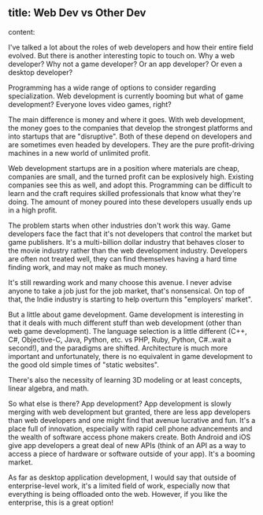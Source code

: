 title: Web Dev vs Other Dev
----
content:

I've talked a lot about the roles of web developers and how their entire field evolved. But there is another interesting topic to touch on. Why a web developer? Why not a game developer? Or an app developer? Or even a desktop developer?

Programming has a wide range of options to consider regarding specialization. Web development is currently booming but what of game development? Everyone loves video games, right?

The main difference is money and where it goes. With web development, the money goes to the companies that develop the strongest platforms and into startups that are "disruptive". Both of these depend on developers and are sometimes even headed by developers. They are the pure profit-driving machines in a new world of unlimited profit.

Web development startups are in a position where materials are cheap, companies are small, and the turned profit can be explosively high. Existing companies see this as well, and adopt this. Programming can be difficult to learn and the craft requires skilled professionals that know what they're doing. The amount of money poured into these developers usually ends up in a high profit.

The problem starts when other industries don't work this way. Game developers face the fact that it's not developers that control the market but game publishers. It's a multi-billion dollar industry that behaves closer to the movie industry rather than the web development industry. Developers are often not treated well, they can find themselves having a hard time finding work, and may not make as much money.

It's still rewarding work and many choose this avenue. I never advise anyone to take a job just for the job market, that's nonsensical. On top of that, the Indie industry is starting to help overturn this "employers' market".

But a little about game development. Game development is interesting in that it deals with much different stuff than web development (other than web game development). The language selection is a little different (C++, C#, Objective-C, Java, Python, etc. vs PHP, Ruby, Python, C#..wait a second!), and the paradigms are shifted. Architecture is much more important and unfortunately, there is no equivalent in game development to the good old simple times of "static websites".

There's also the necessity of learning 3D modeling or at least concepts, linear algebra, and math.

So what else is there? App development? App development is slowly merging with web development but granted, there are less app developers than web developers and one might find that avenue lucrative and fun. It's a place full of innovation, especially with rapid cell phone advancements and the wealth of software access phone makers create. Both Android and iOS give app developers a great deal of new APIs (think of an API as a way to access a piece of hardware or software outside of your app). It's a booming market.

As far as desktop application development, I would say that outside of enterprise-level work, it's a limited field of work, especially now that everything is being offloaded onto the web. However, if you like the enterprise, this is a great option!

